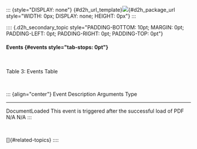 ::: {style="DISPLAY: none"}
[](ms-xhelp:///?Id=d2h_url_template){#d2h_url_template}![](!package_url!){#d2h_package_url style="WIDTH: 0px; DISPLAY: none; HEIGHT: 0px"}
:::

:::: {.d2h_secondary_topic style="PADDING-BOTTOM: 10pt; MARGIN: 0pt; PADDING-LEFT: 0pt; PADDING-RIGHT: 0pt; PADDING-TOP: 0pt"}
#### Events {#events style="tab-stops: 0pt"}

 

Table 3: Events Table

 

::: {align="center"}
  Event            Description                                                Arguments   Type
  ---------------- ---------------------------------------------------------- ----------- ------
  DocumentLoaded   This event is triggered after the successful load of PDF   N/A         N/A
:::

 

[]{#related-topics}
::::
